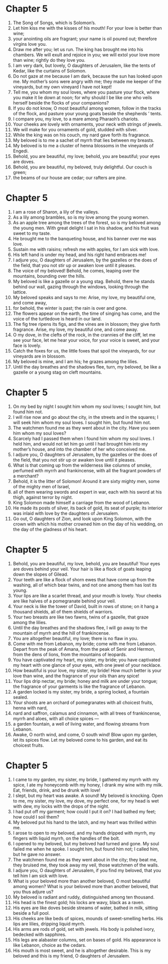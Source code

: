 # Chapter 5

1. The Song of Songs, which is Solomon’s.
2. Let him kiss me with the kisses of his mouth! For your love is better than wine;
3. your anointing oils are fragrant; your name is oil poured out; therefore virgins love you.
4. Draw me after you; let us run. The king has brought me into his chambers. We will exult and rejoice in you; we will extol your love more than wine; rightly do they love you.
5. I am very dark, but lovely, O daughters of Jerusalem, like the tents of Kedar, like the curtains of Solomon.
6. Do not gaze at me because I am dark, because the sun has looked upon me. My mother’s sons were angry with me; they made me keeper of the vineyards, but my own vineyard I have not kept!
7. Tell me, you whom my soul loves, where you pasture your flock, where you make it lie down at noon; for why should I be like one who veils herself beside the flocks of your companions?
8. If you do not know, O most beautiful among women, follow in the tracks of the flock, and pasture your young goats beside the shepherds ’ tents.
9. I compare you, my love, to a mare among Pharaoh’s chariots.
10. Your cheeks are lovely with ornaments, your neck with strings of jewels.
11. We will make for you ornaments of gold, studded with silver.
12. While the king was on his couch, my nard gave forth its fragrance.
13. My beloved is to me a sachet of myrrh that lies between my breasts.
14. My beloved is to me a cluster of henna blossoms in the vineyards of Engedi.
15. Behold, you are beautiful, my love; behold, you are beautiful; your eyes are doves.
16. Behold, you are beautiful, my beloved, truly delightful. Our couch is green;
17. the beams of our house are cedar; our rafters are pine.

# Chapter 5

1. I am a rose of Sharon, a lily of the valleys.
2. As a lily among brambles, so is my love among the young women.
3. As an apple tree among the trees of the forest, so is my beloved among the young men. With great delight I sat in his shadow, and his fruit was sweet to my taste.
4. He brought me to the banqueting house, and his banner over me was love.
5. Sustain me with raisins; refresh me with apples, for I am sick with love.
6. His left hand is under my head, and his right hand embraces me!
7. I adjure you, O daughters of Jerusalem, by the gazelles or the does of the field, that you not stir up or awaken love until it pleases.
8. The voice of my beloved! Behold, he comes, leaping over the mountains, bounding over the hills.
9. My beloved is like a gazelle or a young stag. Behold, there he stands behind our wall, gazing through the windows, looking through the lattice.
10. My beloved speaks and says to me: Arise, my love, my beautiful one, and come away,
11. for behold, the winter is past; the rain is over and gone.
12. The flowers appear on the earth, the time of singing has come, and the voice of the turtledove is heard in our land.
13. The fig tree ripens its figs, and the vines are in blossom; they give forth fragrance. Arise, my love, my beautiful one, and come away.
14. O my dove, in the clefts of the rock, in the crannies of the cliff, let me see your face, let me hear your voice, for your voice is sweet, and your face is lovely.
15. Catch the foxes for us, the little foxes that spoil the vineyards, for our vineyards are in blossom.
16. My beloved is mine, and I am his; he grazes among the lilies.
17. Until the day breathes and the shadows flee, turn, my beloved, be like a gazelle or a young stag on cleft mountains.

# Chapter 5

1. On my bed by night I sought him whom my soul loves; I sought him, but found him not.
2. I will rise now and go about the city, in the streets and in the squares; I will seek him whom my soul loves. I sought him, but found him not.
3. The watchmen found me as they went about in the city. Have you seen him whom my soul loves?
4. Scarcely had I passed them when I found him whom my soul loves. I held him, and would not let him go until I had brought him into my mother’s house, and into the chamber of her who conceived me.
5. I adjure you, O daughters of Jerusalem, by the gazelles or the does of the field, that you not stir up or awaken love until it pleases.
6. What is that coming up from the wilderness like columns of smoke, perfumed with myrrh and frankincense, with all the fragrant powders of a merchant?
7. Behold, it is the litter of Solomon! Around it are sixty mighty men, some of the mighty men of Israel,
8. all of them wearing swords and expert in war, each with his sword at his thigh, against terror by night.
9. King Solomon made himself a carriage from the wood of Lebanon.
10. He made its posts of silver, its back of gold, its seat of purple; its interior was inlaid with love by the daughters of Jerusalem.
11. Go out, O daughters of Zion, and look upon King Solomon, with the crown with which his mother crowned him on the day of his wedding, on the day of the gladness of his heart.

# Chapter 5

1. Behold, you are beautiful, my love, behold, you are beautiful! Your eyes are doves behind your veil. Your hair is like a flock of goats leaping down the slopes of Gilead.
2. Your teeth are like a flock of shorn ewes that have come up from the washing, all of which bear twins, and not one among them has lost its young.
3. Your lips are like a scarlet thread, and your mouth is lovely. Your cheeks are like halves of a pomegranate behind your veil.
4. Your neck is like the tower of David, built in rows of stone; on it hang a thousand shields, all of them shields of warriors.
5. Your two breasts are like two fawns, twins of a gazelle, that graze among the lilies.
6. Until the day breathes and the shadows flee, I will go away to the mountain of myrrh and the hill of frankincense.
7. You are altogether beautiful, my love; there is no flaw in you.
8. Come with me from Lebanon, my bride; come with me from Lebanon. Depart from the peak of Amana, from the peak of Senir and Hermon, from the dens of lions, from the mountains of leopards.
9. You have captivated my heart, my sister, my bride; you have captivated my heart with one glance of your eyes, with one jewel of your necklace.
10. How beautiful is your love, my sister, my bride! How much better is your love than wine, and the fragrance of your oils than any spice!
11. Your lips drip nectar, my bride; honey and milk are under your tongue; the fragrance of your garments is like the fragrance of Lebanon.
12. A garden locked is my sister, my bride, a spring locked, a fountain sealed.
13. Your shoots are an orchard of pomegranates with all choicest fruits, henna with nard,
14. nard and saffron, calamus and cinnamon, with all trees of frankincense, myrrh and aloes, with all choice spices —
15. a garden fountain, a well of living water, and flowing streams from Lebanon.
16. Awake, O north wind, and come, O south wind! Blow upon my garden, let its spices flow. Let my beloved come to his garden, and eat its choicest fruits.

# Chapter 5

1. I came to my garden, my sister, my bride, I gathered my myrrh with my spice, I ate my honeycomb with my honey, I drank my wine with my milk. Eat, friends, drink, and be drunk with love!
2. I slept, but my heart was awake. A sound! My beloved is knocking. Open to me, my sister, my love, my dove, my perfect one, for my head is wet with dew, my locks with the drops of the night.
3. I had put off my garment; how could I put it on? I had bathed my feet; how could I soil them?
4. My beloved put his hand to the latch, and my heart was thrilled within me.
5. I arose to open to my beloved, and my hands dripped with myrrh, my fingers with liquid myrrh, on the handles of the bolt.
6. I opened to my beloved, but my beloved had turned and gone. My soul failed me when he spoke. I sought him, but found him not; I called him, but he gave no answer.
7. The watchmen found me as they went about in the city; they beat me, they bruised me, they took away my veil, those watchmen of the walls.
8. I adjure you, O daughters of Jerusalem, if you find my beloved, that you tell him I am sick with love.
9. What is your beloved more than another beloved, O most beautiful among women? What is your beloved more than another beloved, that you thus adjure us?
10. My beloved is radiant and ruddy, distinguished among ten thousand.
11. His head is the finest gold; his locks are wavy, black as a raven.
12. His eyes are like doves beside streams of water, bathed in milk, sitting beside a full pool.
13. His cheeks are like beds of spices, mounds of sweet-smelling herbs. His lips are lilies, dripping liquid myrrh.
14. His arms are rods of gold, set with jewels. His body is polished ivory, bedecked with sapphires.
15. His legs are alabaster columns, set on bases of gold. His appearance is like Lebanon, choice as the cedars.
16. His mouth is most sweet, and he is altogether desirable. This is my beloved and this is my friend, O daughters of Jerusalem.

